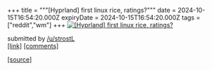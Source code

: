 +++
title = """[Hyprland] first linux rice, ratings?"""
date = 2024-10-15T16:54:20.000Z
expiryDate = 2024-10-15T16:54:20.000Z
tags = ["reddit","wm"]
+++
[![[Hyprland] first linux rice, ratings?](https://b.thumbs.redditmedia.com/ZHHtabM1N9YXGhR9sKcF3k7CfJKIgY0ndGvausHS12g.jpg "[Hyprland] first linux rice, ratings?")](https://www.reddit.com/r/unixporn/comments/1g4cgky/hyprland_first_linux_rice_ratings/)

submitted by [/u/strostL](https://www.reddit.com/user/strostL)  
[\[link\]](https://www.reddit.com/gallery/1g4cgky) [\[comments\]](https://www.reddit.com/r/unixporn/comments/1g4cgky/hyprland_first_linux_rice_ratings/)

[[source]](https://www.reddit.com/r/unixporn/comments/1g4cgky/hyprland_first_linux_rice_ratings/)
